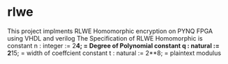 # rlwe
This project implments RLWE Homomorphic encryption on PYNQ FPGA using VHDL and verilog
The Specification of RLWE Homomorphic is 
   constant n  : integer := 2**4; = Degree of Polynomial
   constant q  : natural := 2**15; = width of coeffcient 
   constant t  : natural := 2**8; = plaintext modulus

